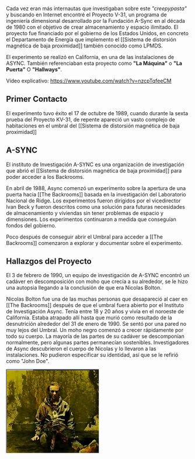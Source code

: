 Cada vez eran más internautas que investigaban sobre este *"creepypasta"* y buscando en Internet encontré el Proyecto V-31, un programa de ingeniería dimensional desarrollado por la Fundación A-Sync en al década de 1980 con el objetivo de crear almacenamiento y espacio ilimitado. El proyecto fue financiado por el gobierno de los Estados Unidos, en concreto el Departamento de Energía que implemento el [[Sistema de distorsión magnética de baja proximidad]] también conocido como LPMDS. 

El experimento se realizó en California, en una de las instalaciones de ASYNC. También referenciaban esta proyecto como **"La Máquina"** o **"La Puerta"** O **"Hallways"**.

Vídeo explicativo: https://www.youtube.com/watch?v=nzcpTqfeeCM
## Primer Contacto

El experimento tuvo éxito el 17 de octubre de 1989, cuando durante la sexta prueba del Proyecto KV-31, de repente apareció un vasto complejo de habitaciones en el umbral del [[Sistema de distorsión magnética de baja proximidad]]


## A-SYNC

El instituto de Investigación A-SYNC es una organización de investigación que abrió el [[Sistema de distorsión magnética de baja proximidad]] para poder acceder a los Backrooms.

En abril de 1988, Async comenzó un experimento sobre la apertura de una puerta hacia [[The Backrooms]] basada en la investigación del Laboratorio Nacional de Ridge. Los experimentos fueron dirigidos por el vicedirector Ivan Beck y fueron descritos como una solución para futuras necesidades de almacenamiento y viviendas sin tener problemas de espacio y dimensiones. Los experimentos continuaron a medida que conseguían fondos del gobierno.

Poco después de conseguir abrir el Umbral para acceder a [[The Backrooms]] comenzaron a explorar y documentar sobre el experimento. 

## Hallazgos del Proyecto 

El 3 de febrero de 1990, un equipo de investigación de A-SYNC encontró un cadáver en descomposición con moho que crecía a su alrededor, se le hizo una autopsia llegando a la conclusión de que era Nicolas Bolton.

Nicolas Bolton fue una de las muchas personas que desapareció al caer en [[The Backrooms]] después de que el umbral fuera abierto por el Instituto de Investigación Async. Tenía entre 18 y 20 años y vivía en el noroeste de California. Estaba atrapado allí hasta que murió como resultado de la desnutrición alrededor del 31 de enero de 1990.  Se sentó por una pared no muy lejos del Umbral. Un moho negro comenzó a crecer rápidamente por todo su cuerpo. La mayoría de las partes de su cadáver se descomponían normalmente, pero algunas partes permanecían sostenibles. Investigadores de Async descubrieron el cuerpo de Nicolas y lo llevaron a las instalaciones. No pudieron especificar su identidad, así que se le refirió como "John Doe".

![](Backrooms3.png)


